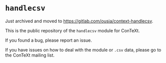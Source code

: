 # `handlecsv`

Just archived and moved to https://gitlab.com/ousia/context-handlecsv.

This is the public repository of the `handlecsv` module for ConTeXt.

If you found a bug, please report an issue.

If you have issues on how to deal with the module or `.csv` data, please go to the ConTeXt mailing list.

